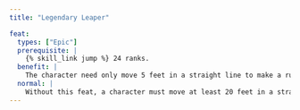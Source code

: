 ```yaml
---
title: "Legendary Leaper"

feat:
  types: ["Epic"]
  prerequisite: |
    {% skill_link jump %} 24 ranks.
  benefit: |
    The character need only move 5 feet in a straight line to make a running jump.
  normal: |
    Without this feat, a character must move at least 20 feet in a straight line before attempting a running jump.
---
```

